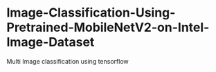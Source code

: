 # Image-Classification-Using-Pretrained-MobileNetV2-on-Intel-Image-Dataset
Multi Image classification using tensorflow

